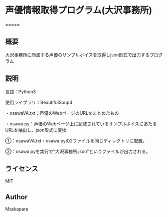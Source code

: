 # 声優情報取得プログラム(大沢事務所)

=====

## 概要
大沢事務所に所属する声優のサンプルボイスを取得しjson形式で出力するプログラム

## 説明
言語：Python3

使用ライブラリ：BeautifulSoup4

・osawaVA.txt：声優のWebページのURLをまとめたもの

・osawa.py：声優のWebページ上に記載されているサンプルボイスにあたるURLを抽出し、json形式に変換

①：osawaVA.txt・osawa.pyの2ファイルを同じディレクトリに配置。

②：osawa.pyを実行で"大沢事務所.json"というファイルが出力される。

## ライセンス
MIT

## Author

Maskapara